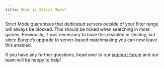```yaml
---
title: What is Strict Mode?
---
```


Strict Mode guarantees that dedicated servers outside of your filter range will always be blocked. This should be ticked when searching in most games. Previously, it was necessary to have this disabled in Destiny, but since Bungie’s upgrade to server-based matchmaking you can now leave this enabled.

If you have any further questions, head over to our [support forum](https://forum.netduma.com) and our team will be happy to help!
